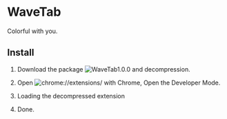 # WaveTab

Colorful with you.

## Install

1. Download the package ![WaveTab1.0.0](https://github.com/ximolang/wavetab-chrome-extension/releases) and decompression.

2. Open ![chrome://extensions/](chrome://extensions/) with Chrome, Open the Developer Mode.

3. Loading the decompressed extension

4. Done.